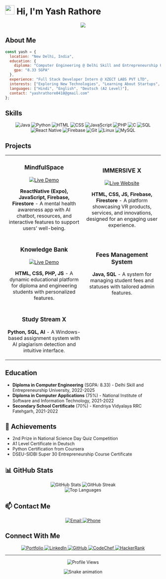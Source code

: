 # <img src="https://media.giphy.com/media/hvRJCLFzcasrR4ia7z/giphy.gif" width="30px"> Hi, I'm Yash Rathore

<div align="center">
  <img src="https://readme-typing-svg.herokuapp.com?font=Fira+Code&size=32&duration=3000&pause=1000&color=F7F7F7&center=true&vCenter=true&width=600&height=100&lines=Full+Stack+Developer;Problem+Solver;Tech+Enthusiast;Continuous+Learner" />
</div>

## About Me

```javascript
const yash = {
  location: "New Delhi, India",
  education: {
    diploma: "Computer Engineering @ Delhi Skill and Entrepreneurship University",
    gpa: "8.33 SGPA"
  },
  experience: "Full Stack Developer Intern @ XZECT LABS PVT LTD",
  interests: ["Exploring New Technologies", "Learning About Startups", "Creating Innovative Digital Solutions"],
  languages: ["Hindi", "English", "Deutsch (A2 Level)"],
  contact: "yashrathore0418@gmail.com"
};
```

## Skills
<p align="center">
  <img src="https://img.shields.io/badge/Java-ED8B00?style=for-the-badge&logo=openjdk&logoColor=white" alt="Java" />
  <img src="https://img.shields.io/badge/Python-3776AB?style=for-the-badge&logo=python&logoColor=white" alt="Python" />
  <img src="https://img.shields.io/badge/HTML5-E34F26?style=for-the-badge&logo=html5&logoColor=white" alt="HTML" />
  <img src="https://img.shields.io/badge/CSS3-1572B6?style=for-the-badge&logo=css3&logoColor=white" alt="CSS" />
  <img src="https://img.shields.io/badge/JavaScript-F7DF1E?style=for-the-badge&logo=javascript&logoColor=black" alt="JavaScript" />
  <img src="https://img.shields.io/badge/PHP-777BB4?style=for-the-badge&logo=php&logoColor=white" alt="PHP" />
  <img src="https://img.shields.io/badge/C-00599C?style=for-the-badge&logo=c&logoColor=white" alt="C" />
  <img src="https://img.shields.io/badge/SQL-4479A1?style=for-the-badge&logo=mysql&logoColor=white" alt="SQL" />
  <img src="https://img.shields.io/badge/React_Native-20232A?style=for-the-badge&logo=react&logoColor=61DAFB" alt="React Native" />
  <img src="https://img.shields.io/badge/Firebase-FFCA28?style=for-the-badge&logo=firebase&logoColor=black" alt="Firebase" />
  <img src="https://img.shields.io/badge/Git-F05032?style=for-the-badge&logo=git&logoColor=white" alt="Git" />
  <img src="https://img.shields.io/badge/Linux-FCC624?style=for-the-badge&logo=linux&logoColor=black" alt="Linux" />
  <img src="https://img.shields.io/badge/MySQL-4479A1?style=for-the-badge&logo=mysql&logoColor=white" alt="MySQL" />
</p>

## Projects

<table>
  <tr>
    <td width="50%">
      <h3 align="center">MindfulSpace</h3>
      <div align="center">
        <a href="https://mw-var3.vercel.app/" target="_blank">
          <img src="https://img.shields.io/badge/Live-Demo-brightgreen?style=for-the-badge&logo=vercel" alt="Live Demo" />
        </a>
        <p>
          <strong>ReactNative (Expo), JavaScript, Firebase, Firestore</strong> - A mental health awareness app with AI chatbot, resources, and interactive features to support users' well-being.
        </p>
      </div>
    </td>
    <td width="50%">
      <h3 align="center">IMMERSIVE X</h3>
      <div align="center">
        <a href="https://immersivex.in" target="_blank">
          <img src="https://img.shields.io/badge/Live-Website-blue?style=for-the-badge&logo=firefox-browser" alt="Live Website" />
        </a>
        <p>
          <strong>HTML, CSS, JS, Firebase, Firestore</strong> - A platform showcasing VR products, services, and innovations, designed for an engaging user experience.
        </p>
      </div>
    </td>
  </tr>
  <tr>
    <td width="50%">
      <h3 align="center">Knowledge Bank</h3>
      <div align="center">
        <a href="https://yashrathore05.github.io/Knowledge-Bank/home.html" target="_blank">
          <img src="https://img.shields.io/badge/Live-Demo-brightgreen?style=for-the-badge&logo=github" alt="Live Demo" />
        </a>
        <p>
          <strong>HTML, CSS, PHP, JS</strong> - A dynamic educational platform for diploma and engineering students with personalized features.
        </p>
      </div>
    </td>
    <td width="50%">
      <h3 align="center">Fees Management System</h3>
      <div align="center">
        <p>
          <strong>Java, SQL</strong> - A system for managing student fees and statuses with tailored admin features.
        </p>
      </div>
    </td>
  </tr>
  <tr>
    <td width="50%">
      <h3 align="center">Study Stream X</h3>
      <div align="center">
        <p>
          <strong>Python, SQL, AI</strong> - A Windows-based assignment system with AI plagiarism detection and intuitive interface.
        </p>
      </div>
    </td>
    <td></td>
  </tr>
</table>

## Education
- **Diploma in Computer Engineering** (SGPA: 8.33) - Delhi Skill and Entrepreneurship University, 2022-2025
- **Diploma in Computer Applications** (75%) - National Institute of Software and Information Technology, 2021-2022
- **Secondary School Certificate** (70%) - Kendriya Vidyalaya RRC Fatehgarh, 2021-2022

## 🏅 Achievements

- 2nd Prize in National Science Day Quiz Competition
- A1 Level Certificate in Deutsch
- Python Certification from Coursera
- DSEU-SIDBI Super 30 Entrepreneurship Course Certificate

## 📊 GitHub Stats

<div align="center">
  <img src="https://github-readme-stats.vercel.app/api?username=Yashrathore05&show_icons=true&theme=radical" alt="GitHub Stats" />
  <img src="https://github-readme-streak-stats.herokuapp.com/?user=Yashrathore05&theme=radical" alt="GitHub Streak" />
</div>

<div align="center">
  <img src="https://github-readme-stats.vercel.app/api/top-langs/?username=Yashrathore05&layout=compact&theme=radical" alt="Top Languages" />
</div>

## 📫 Contact Me

<p align="center">
  <a href="mailto:yashrathore0418@gmail.com">
    <img src="https://img.shields.io/badge/Email-yashrathore0418%40gmail.com-red?style=for-the-badge&logo=gmail" alt="Email" />
  </a>
  <a href="tel:+919336299321">
    <img src="https://img.shields.io/badge/Phone-%2B91%209336299321-green?style=for-the-badge&logo=whatsapp" alt="Phone" />
  </a>
</p>

## Connect With Me
<p align="center">
  <a href="https://yash.immersivex.in" target="_blank">
    <img src="https://img.shields.io/badge/Portfolio-yash.immersivex.in-blue?style=for-the-badge&logo=firefox-browser" alt="Portfolio" />
  </a>
  <a href="https://linkedin.com/in/yashr05" target="_blank">
    <img src="https://img.shields.io/badge/LinkedIn-yashr05-blue?style=for-the-badge&logo=linkedin" alt="LinkedIn" />
  </a>
  <a href="https://github.com/Yashrathore05" target="_blank">
    <img src="https://img.shields.io/badge/GitHub-Yashrathore05-black?style=for-the-badge&logo=github" alt="GitHub" />
  </a>
  <a href="https://codechef.com/users/yashr05" target="_blank">
    <img src="https://img.shields.io/badge/CodeChef-yashr05-brown?style=for-the-badge&logo=codechef" alt="CodeChef" />
  </a>
  <a href="https://hackerrank.com/profile/yashrathoreyr05" target="_blank">
    <img src="https://img.shields.io/badge/HackerRank-yashrathoreyr05-green?style=for-the-badge&logo=hackerrank" alt="HackerRank" />
  </a>
</p>

---

<div align="center">
  <img src="https://komarev.com/ghpvc/?username=Yashrathore05&color=blueviolet&style=for-the-badge" alt="Profile Views" />
</div>

<div align="center">
  
  ![Snake animation](https://github.com/Yashrathore05/Yashrathore05/blob/output/github-contribution-grid-snake-dark.svg)
  
</div>
